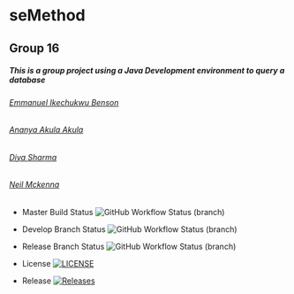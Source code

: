 ﻿# seMethod
## Group 16

##### This is a group project using a Java Development environment to query a database

###### [*Emmanuel Ikechukwu Benson*](https://github.com/Emmaben)
###### [*Ananya Akula Akula*](https://github.com/Okehusingit)
###### [*Diya Sharma*](https://github.com/Diya2715)
###### [*Neil Mckenna*](https://github.com/neil-mckenna)



* Master Build Status ![GitHub Workflow Status (branch)](https://img.shields.io/github/actions/workflow/status/SE-G-16/seMethod/main_mongo.yml?branch=master)
* Develop Branch Status ![GitHub Workflow Status (branch)](https://img.shields.io/github/actions/workflow/status/SE-G-16/seMethod/main_mongo.yml?branch=develop)
* Release Branch Status ![GitHub Workflow Status (branch)](https://img.shields.io/github/actions/workflow/status/SE-G-16/seMethod/main_mongo.yml?branch=release)

* License [![LICENSE](https://img.shields.io/github/license/SE-G-16/seMethod.svg?style=flat-square)](https://github.com/SE-G-16/seMethod/blob/master/LICENSE)

* Release [![Releases](https://img.shields.io/github/release/SE-G-16/seMethod/all.svg?style=flat-square)](https://github.com/SE-G-16/seMethod/releases)

